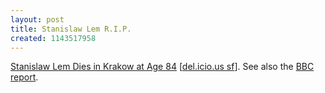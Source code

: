 ```yaml
---
layout: post
title: Stanislaw Lem R.I.P.
created: 1143517958
---
```

<a href="http://kidneynotes.blogspot.com/2006/03/stanislaw-lem-dies-in-krakow-at-age-84.html">Stanislaw Lem Dies in Krakow at Age 84</a> [<a href="http://del.icio.us/tag/science%2Bfiction">del.icio.us sf</a>].  See also the <a href="http://news.bbc.co.uk/2/hi/europe/4851496.stm">BBC report</a>.
